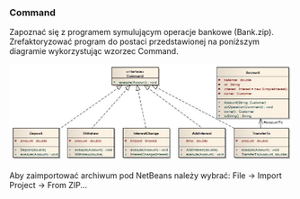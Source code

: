 ### Command

Zapoznać się z programem symulującym operacje bankowe (Bank.zip). Zrefaktoryzować program do postaci przedstawionej na poniższym diagramie wykorzystując wzorzec Command.

![Bank_with_Command.jpg](./Bank_with_Command.jpg)

Aby zaimportować archiwum pod NetBeans należy wybrać: File -> Import Project -> From ZIP...